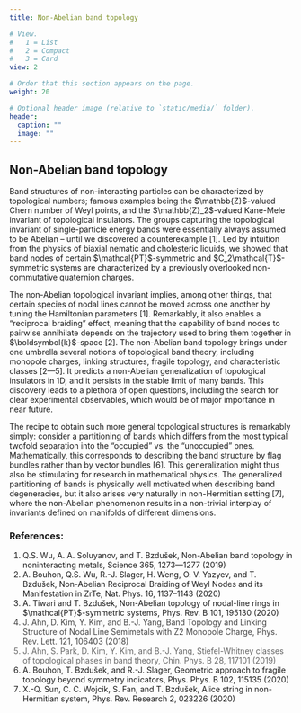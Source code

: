 ```yaml
---
title: Non-Abelian band topology

# View.
#   1 = List
#   2 = Compact
#   3 = Card
view: 2

# Order that this section appears on the page.
weight: 20

# Optional header image (relative to `static/media/` folder).
header:
  caption: ""
  image: ""
---
```

<section>
  <h2>Non-Abelian band topology</h2>
  <p>Band structures of non-interacting particles can be characterized by topological numbers; 
    famous examples being the $\mathbb{Z}$-valued Chern number of Weyl points, and the $\mathbb{Z}_2$-valued Kane-Mele invariant 
    of topological insulators. The groups capturing the topological invariant of single-particle energy bands were essentially 
    always assumed to be Abelian – until we discovered a counterexample [1]. Led by intuition from the physics of
    biaxial nematic and cholesteric liquids, we showed that band nodes of certain $\mathcal{PT}$-symmetric and $C_2\mathcal{T}$-symmetric 
    systems are characterized by a previously overlooked non-commutative quaternion charges. </p>
  <p>The non-Abelian topological invariant implies, among other things, that certain species of nodal 
    lines cannot be moved across one another by tuning the Hamiltonian parameters [1]. Remarkably, it also 
    enables a “reciprocal braiding” effect, meaning that the capability of band nodes to pairwise annihilate
    depends on the trajectory used to bring them together in $\boldsymbol{k}$-space [2]. The non-Abelian band topology 
    brings under one umbrella several notions of topological band theory, including monopole charges, linking 
    structures, fragile topology, and characteristic classes [2—5]. It predicts a non-Abelian generalization of
    topological insulators in 1D, and it persists in the stable limit of many bands. This discovery leads to a 
    plethora of open questions, including the search for clear experimental observables, which would be of major 
    importance in near future.</p>
  <p>The recipe to obtain such more general topological structures is remarkably simply: consider a partitioning 
    of bands which differs from the most typical twofold separation into the “occupied” vs. the “unoccupied” ones.
    Mathematically, this corresponds to describing the band structure by flag bundles rather than by vector bundles [6]. 
    This generalization might thus also be stimulating for research in mathematical physics. The generalized partitioning 
    of bands is physically well motivated when describing band degeneracies, but it also arises very naturally in 
    non-Hermitian setting [7], where the non-Abelian phenomenon results in a non-trivial interplay of invariants 
    defined on manifolds of different dimensions.</p>
  <h3>References:</h3>
  <ol>
  <li> Q.S. Wu, A. A. Soluyanov, and T. Bzdušek, Non-Abelian band topology in noninteracting metals, Science 365, 1273—1277 (2019)</li>
  <li> A. Bouhon, Q.S. Wu, R.-J. Slager, H. Weng, O. V. Yazyev, and T. Bzdušek, Non-Abelian Reciprocal Braiding of Weyl Nodes and its Manifestation in ZrTe, Nat. Phys. 16, 1137–1143 (2020) </li>
  <li> A. Tiwari and T. Bzdušek, Non-Abelian topology of nodal-line rings in $\mathcal{PT}$-symmetric systems, Phys. Rev. B 101, 195130 (2020)</li>
  <li style="color:#444444";> J. Ahn, D. Kim, Y. Kim, and B.-J. Yang, Band Topology and Linking Structure of Nodal Line Semimetals with Z2 Monopole Charge, Phys. Rev. Lett. 121, 106403 (2018)</li>
  <li style="color:#666666";> J. Ahn, S. Park, D. Kim, Y. Kim, and B.-J. Yang, Stiefel-Whitney classes of topological phases in band theory, Chin. Phys. B 28, 117101 (2019) </li>
  <li> A. Bouhon, T. Bzdušek, and R.-J. Slager, Geometric approach to fragile topology beyond symmetry indicators, Phys. Phys. B 102, 115135 (2020) </li>
  <li> X.-Q. Sun, C. C. Wojcik, S. Fan, and T. Bzdušek, Alice string in non-Hermitian system, Phys. Rev. Research 2, 023226 (2020) </li>
  </ol>
</section>

